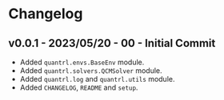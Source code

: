 # Changelog

## v0.0.1 - 2023/05/20 - 00 - Initial Commit
* Added `quantrl.envs.BaseEnv` module.
* Added `quantrl.solvers.QCMSolver` module.
* Added `quantrl.log` and `quantrl.utils` module.
* Added `CHANGELOG`, `README` and `setup`.